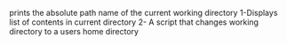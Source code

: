 prints the absolute path name of the current working directory
1-Displays list of contents in current directory
2- A script that changes working directory to a users home directory
